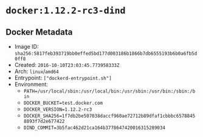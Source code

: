 # `docker:1.12.2-rc3-dind`

## Docker Metadata

- Image ID: `sha256:5817feb393719bb0effed5bd177d003186b1866b7db6555193b6b0a6fb5d0ff8`
- Created: `2016-10-10T23:03:45.773958333Z`
- Arch: `linux`/`amd64`
- Entrypoint: `["dockerd-entrypoint.sh"]`
- Environment:
  - `PATH=/usr/local/sbin:/usr/local/bin:/usr/sbin:/usr/bin:/sbin:/bin`
  - `DOCKER_BUCKET=test.docker.com`
  - `DOCKER_VERSION=1.12.2-rc3`
  - `DOCKER_SHA256=1f7db2be507038daccf960ae72712b89dfaf1cbbbc65788458893f7d2e677422`
  - `DIND_COMMIT=3b5fac462d21ca164b3778647420016315289034`
